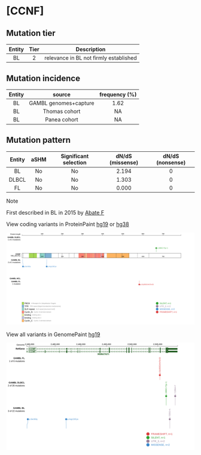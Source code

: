 # [CCNF]

## Mutation tier

|Entity|Tier|Description                           |
|:------:|:----:|--------------------------------------|
|BL    |2   |relevance in BL not firmly established|
## Mutation incidence

|Entity|source               |frequency (%)|
|:------:|:---------------------:|:-------------:|
|BL    |GAMBL genomes+capture|1.62         |
|BL    |Thomas cohort        |  NA         |
|BL    |Panea cohort         |  NA         |

## Mutation pattern

|Entity|aSHM|Significant selection|dN/dS (missense)|dN/dS (nonsense)|
|:------:|:----:|:---------------------:|:----------------:|:----------------:|
|BL    |No  |No                   |2.194           |0               |
|DLBCL |No  |No                   |1.303           |0               |
|FL    |No  |No                   |0.000           |0               |


> [!NOTE]
> First described in BL in 2015 by [Abate F](https://pubmed.ncbi.nlm.nih.gov/26468873)

View coding variants in ProteinPaint [hg19](https://www.bcgsc.ca/downloads/morinlab/GAMBL/test/genes/CCNF_protein.html)  or [hg38](https://www.bcgsc.ca/downloads/morinlab/GAMBL/test/genes/CCNF_protein_hg38.html)

![image](images/proteinpaint/CCNF_NM_001761.svg)

View all variants in GenomePaint [hg19](https://www.bcgsc.ca/downloads/morinlab/GAMBL/test/genes/CCNF.html)

![image](images/proteinpaint/CCNF.svg)
